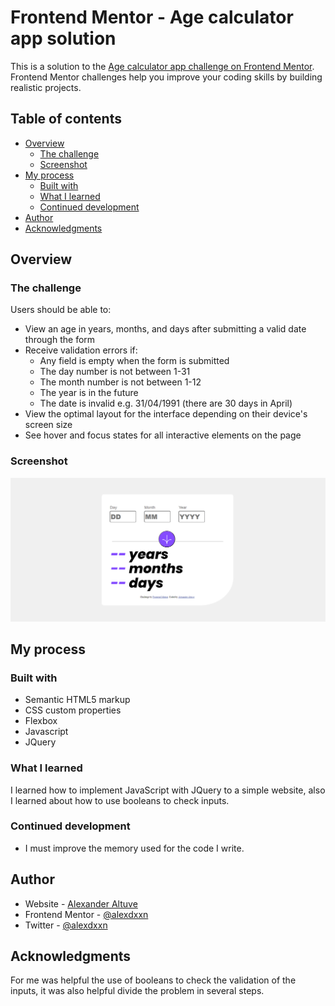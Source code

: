 # Frontend Mentor - Age calculator app solution

This is a solution to the [Age calculator app challenge on Frontend Mentor](https://www.frontendmentor.io/challenges/age-calculator-app-dF9DFFpj-Q). Frontend Mentor challenges help you improve your coding skills by building realistic projects. 

## Table of contents

- [Overview](#overview)
  - [The challenge](#the-challenge)
  - [Screenshot](#screenshot)
- [My process](#my-process)
  - [Built with](#built-with)
  - [What I learned](#what-i-learned)
  - [Continued development](#continued-development)
- [Author](#author)
- [Acknowledgments](#acknowledgments)


## Overview

### The challenge

Users should be able to:

- View an age in years, months, and days after submitting a valid date through the form
- Receive validation errors if:
  - Any field is empty when the form is submitted
  - The day number is not between 1-31
  - The month number is not between 1-12
  - The year is in the future
  - The date is invalid e.g. 31/04/1991 (there are 30 days in April)
- View the optimal layout for the interface depending on their device's screen size
- See hover and focus states for all interactive elements on the page


### Screenshot

![](./assets/images/screenshot.png)



## My process

### Built with

- Semantic HTML5 markup
- CSS custom properties
- Flexbox
- Javascript
- JQuery


### What I learned

I learned how to implement JavaScript with JQuery to a simple website, also I learned about how to use booleans to check inputs.


### Continued development

- I must improve the memory used for the code I write.


## Author

- Website - [Alexander Altuve](https://alexdxxn.github.io/My-Resume/)
- Frontend Mentor - [@alexdxxn](https://www.frontendmentor.io/profile/alexdxxn)
- Twitter - [@alexdxxn](https://twitter.com/AlexDxxn)



## Acknowledgments

For me was helpful the use of booleans to check the validation of the inputs, it was also helpful divide the problem in several steps.


